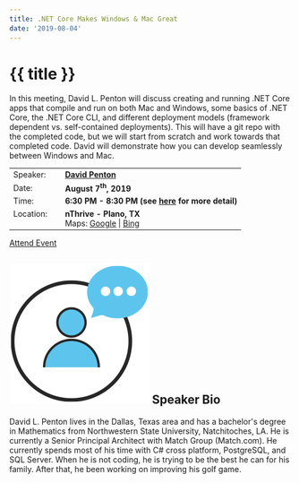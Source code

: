```yaml
---
title: .NET Core Makes Windows & Mac Great
date: '2019-08-04'
---
```

# {{ title }}

In this meeting, David L. Penton will discuss creating and running .NET Core apps that compile and run on both Mac and Windows, some basics of .NET Core, the .NET Core CLI, and different deployment models (framework dependent vs. self-contained deployments). This will have a git repo with the completed code, but we will start from scratch and work towards that completed code. David will demonstrate how you can develop seamlessly between Windows and Mac.

<table><tbody><tr><td>Speaker:</td><td>&nbsp;</td><td><b><a title="David Penton" target="_blank" href="https://twitter.com/dpenton">David Penton</a></b></td></tr><tr><td>Date:</td><td>&nbsp;</td><td><b>August 7<sup>th</sup>, 2019</b></td></tr><tr><td valign="top">Time:</td><td>&nbsp;</td><td><b>6:30 PM - 8:30 PM (see <a title="Location" href="http://northdallas.net/location/">here</a> for more detail)</b></td></tr><tr><td valign="top">Location:</td><td>&nbsp;</td><td><b>nThrive - Plano, TX</b><br>Maps: <a title="Google" target="_blank" href="https://goo.gl/maps/1OyNE">Google</a> | <a title="Bing" target="_blank" href="http://binged.it/1afBEJ9">Bing</a></td></tr></tbody></table>

[Attend Event](https://www.eventbrite.com/e/net-core-makes-windows-mac-great-tickets-67933939241)

## ![](/assets/img/icons/speakerbioicon.png) Speaker Bio

David L. Penton lives in the Dallas, Texas area and has a bachelor's degree in Mathematics from Northwestern State University, Natchitoches, LA. He is currently a Senior Principal Architect with Match Group (Match.com). He currently spends most of his time with C# cross platform, PostgreSQL, and SQL Server. When he is not coding, he is trying to be the best he can for his family. After that, he been working on improving his golf game.
    
